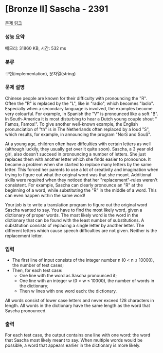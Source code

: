 # [Bronze II] Sascha - 2391 

[문제 링크](https://www.acmicpc.net/problem/2391) 

### 성능 요약

메모리: 31860 KB, 시간: 532 ms

### 분류

구현(implementation), 문자열(string)

### 문제 설명

<p>Chinese people are known for their difficulty with pronouncing the "R". Often the "R" is replaced by the "L", like in "radio", which becomes "ladio". Especially when a secondary language is involved, the examples become very colourful. For example, in Spanish the "V" is pronounced like a soft "B". In South-America it is most disturbing to hear a Dutch young couple shout " Famos, Famos!". To give another well-known example, the English pronunciation of "th" is in The Netherlands often replaced by a loud "S", which results, for example, in announcing the program "NorS and SouS".</p>

<p>At a young age, children often have diffculties with certain letters as well (although luckily, they usually get over it quite soon). Sascha, a 3 year old girl, also doesn’t succeed in pronouncing a number of letters. She just replaces them with another letter which she finds easier to pronounce. It became a problem when she started to replace many letters by the same letter. This forced her parents to use a lot of creativity and imagination when trying to figure out what the original word was that she meant. Additional skills were required when they noticed that her "replacement"-rules weren't consistent. For example, Sascha can clearly pronounce an "R" at the beginning of a word, while substituting the "R" in the middle of a word. This can even happen within the same word!</p>

<p>Your job is to write a translation program to figure out the original word Sascha wanted to say. You have to find the most likely word, given a dictionary of proper words. The most likely word is the word in the dictionary that can be found with the least number of substitutions. A substitution consists of replacing a single letter by another letter. The different letters which cause speech difficulties are not given. Neither is the replacement letter.</p>

### 입력 

 <ul>
	<li>The first line of input consists of the integer number n (0 < n ≤ 10000), the number of test cases;</li>
	<li>Then, for each test case:
	<ul>
		<li>One line with the word as Sascha pronounced it;</li>
		<li>One line with an integer w (0 < w ≤ 10000), the number of words in the dictionary;</li>
		<li>Then w lines with one word each: the dictionary.</li>
	</ul>
	</li>
</ul>

<p>All words consist of lower case letters and never exceed 128 characters in length. All words in the dictionary have the same length as the word that Sascha pronounced.</p>

### 출력 

 <p>For each test case, the output contains one line with one word: the word that Sascha most likely meant to say. When multiple words would be possible, a word that appears earlier in the dictionary is more likely.</p>

<p> </p>

